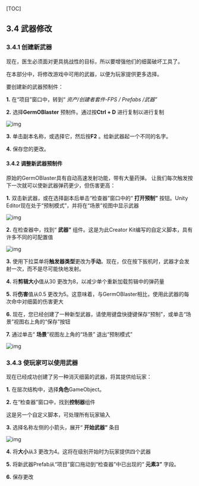 [TOC]



## 3.4 武器修改

### 3.4.1 创建新武器

现在，医生必须面对更具挑战性的目标，所以要增强他们的细菌破坏工具了。

在本部分中，将修改游戏中可用的武器，以便为玩家提供更多选择。

要创建新的武器预制件：

**1.**   在“项目”窗口中，转到“ *资产/创建者套件-FPS / Prefabs /武器”*  

**2.**   选择**GermOBlaster** 预制件。通过按**Ctrl + D** 进行复制以进行复制

![img](https://connect-cdn-prd-cn.unitychina.cn/20190502/learn/images/3e6b3d0e-1159-4d7b-b932-3bad7e38cfd0_4.2.2_DuplicatedWeapon.png)

 **3.**   单击副本名称，或选择它，然后按**F2** 。给新武器起一个不同的名字。 

**4.**   保存您的更改。



#### 3.4.2 调整新武器预制件

原始的GermOBlaster具有自动高速发射功能，带有大量药弹。  让我们每次触发按下一次就可以使新武器弹药更少，但伤害更高：

**1.**   双击新武器，或在选择副本后单击“检查器”窗口中的“ **打开预制”** 按钮。Unity Editor现在处于“预制模式”，并将在“场景”视图中显示武器

![img](https://connect-cdn-prd-cn.unitychina.cn/20190502/learn/images/0a2eface-98ed-4134-b780-20f444353c96_4.2.4_PrefabMode.png)

 **2.**   在检查器中，找到“ **武器”** 组件。这是为此Creator Kit编写的自定义脚本，具有许多不同的可配置值

![img](https://connect-cdn-prd-cn.unitychina.cn/20190509/learn/images/bfc69fa1-b303-478a-81dc-193fefb493af_4.3.2_WeaponHighlightedFields.png)

 **3.**   使用下拉菜单将**触发器类型**更改为**手动**。现在，仅在按下扳机时，武器才会发射一次，而不是尽可能快地发射。 

**4.**   将**剪辑大小**值从30 更改为8，以减少单个重新加载剪辑中的弹药量

**5.**   将**伤害**值从0.5 更改为5。这意味着，与GermOBlaster相比，使用此武器的每次命中对细菌的伤害更大

**6.**   现在，您已经创建了一种新型武器，请使用键盘快捷键保存“预制”，或单击“场景”视图右上角的“保存”按钮

**7.**   通过单击“ **场景**”视图左上角的“场景” 退出“预制模式”

![img](https://connect-cdn-prd-cn.unitychina.cn/20190502/learn/images/56e40abd-7295-4174-a480-7468acd87338_4.3.7_ScenesButton.png)





### 3.4.3 使玩家可以使用武器

现在已经成功创建了另一种消灭细菌的武器，将其提供给玩家：

**1.**   在层次结构中，选择**角色**GameObject。

**2.**   在“检查器”窗口中，找到**控制器**组件

这是另一个自定义脚本，可处理所有玩家输入  

**3.**   选择名称左侧的小箭头，展开“ **开始武器”** 条目

![img](https://connect-cdn-prd-cn.unitychina.cn/20190502/learn/images/2a1ffb50-cca9-4c1b-8f04-2bd908d7a217_4.4.3_StartingWeapons.png)

 **4.**   将**大小**从3 更改为4。这将在级别开始时为玩家提供四个武器 

**5.**   将新武器Prefab从“项目”窗口拖动到“检查器”中已出现的“ **元素3”** 字段。

**6.**   保存更改